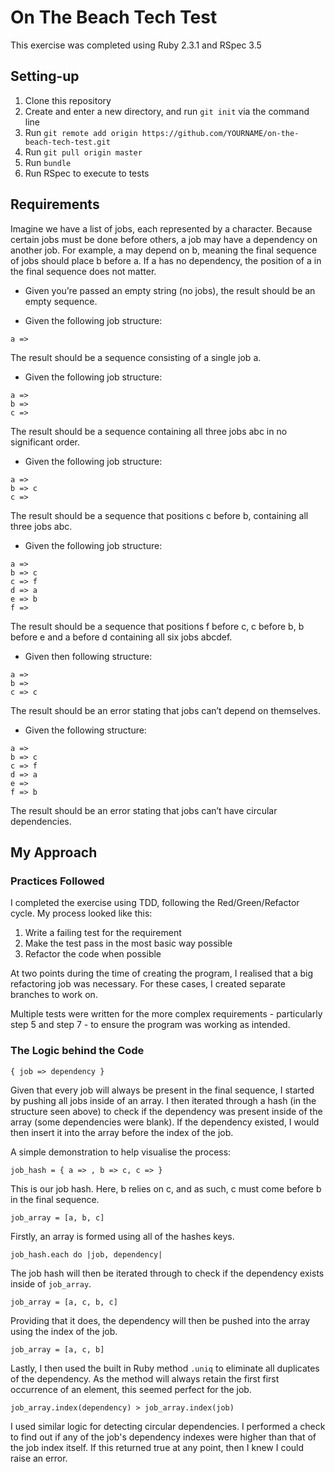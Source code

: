 # On The Beach Tech Test

This exercise was completed using Ruby 2.3.1 and RSpec 3.5

## Setting-up

1. Clone this repository
2. Create and enter a new directory, and run `git init` via the command line
3. Run `git remote add origin https://github.com/YOURNAME/on-the-beach-tech-test.git`
4. Run `git pull origin master`
4. Run `bundle`
5. Run RSpec to execute to tests

## Requirements

Imagine we have a list of jobs, each represented by a character. Because certain jobs must be done before others, a job may have a dependency on another job. For example, a may depend on b, meaning the final sequence of jobs should place b before a. If a has no dependency, the position of a in the final sequence does not matter.

* Given you’re passed an empty string (no jobs), the result should be an empty sequence.

* Given the following job structure:

```
a =>
```

The result should be a sequence consisting of a single job a.

* Given the following job structure:

```
a =>
b =>
c =>
```
The result should be a sequence containing all three jobs abc in no significant order.

* Given the following job structure:

```
a =>
b => c
c =>
```
The result should be a sequence that positions c before b, containing all three jobs abc.

* Given the following job structure:

```
a =>
b => c
c => f
d => a
e => b
f =>
```

The result should be a sequence that positions f before c, c before b, b before e and a before d containing all six jobs abcdef.

* Given then following structure:

```
a =>
b =>
c => c
```
The result should be an error stating that jobs can’t depend on themselves.

* Given the following structure:

```
a =>
b => c
c => f
d => a
e =>
f => b
```

The result should be an error stating that jobs can’t have circular dependencies.

## My Approach

### Practices Followed

I completed the exercise using TDD, following the Red/Green/Refactor cycle. My process looked like this:

1. Write a failing test for the requirement
2. Make the test pass in the most basic way possible
3. Refactor the code when possible

At two points during the time of creating the program, I realised that a big refactoring job was necessary. For these cases, I created separate branches to work on.

Multiple tests were written for the more complex requirements - particularly step 5 and step 7 - to ensure the program was working as intended.

### The Logic behind the Code

```
{ job => dependency }
```

Given that every job will always be present in the final sequence, I started by pushing all jobs inside of an array. I then iterated through a hash (in the structure seen above) to check if the dependency was present inside of the array (some dependencies were blank). If the dependency existed, I would then insert it into the array before the index of the job.

A simple demonstration to help visualise the process:

```
job_hash = { a => , b => c, c => }
```

This is our job hash. Here, b relies on c, and as such, c must come before b in the final sequence.

```
job_array = [a, b, c]
```

Firstly, an array is formed using all of the hashes keys.

```
job_hash.each do |job, dependency|
```

The job hash will then be iterated through to check if the dependency exists inside of `job_array`.

```
job_array = [a, c, b, c]
```

Providing that it does, the dependency will then be pushed into the array using the index of the job.

```
job_array = [a, c, b]
```

Lastly, I then used the built in Ruby method `.uniq` to eliminate all duplicates of the dependency. As the method will always retain the first first occurrence of an element, this seemed perfect for the job.

```
job_array.index(dependency) > job_array.index(job)
```

I used similar logic for detecting circular dependencies. I performed a check to find out if any of the job's dependency indexes were higher than that of the job index itself. If this returned true at any point, then I knew I could raise an error.
